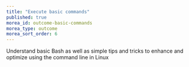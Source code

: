 ```yaml
---
title: "Execute basic commands"
published: true
morea_id: outcome-basic-commands
morea_type: outcome
morea_sort_order: 6
---
```

Understand basic Bash as well as simple tips and tricks to enhance and optimize using the command line in Linux
